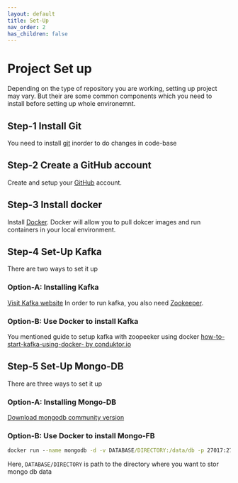 ```yaml
---
layout: default
title: Set-Up
nav_order: 2
has_children: false
---
```

# Project Set up

Depending on the type of repository you are working, setting up project may vary. But their are some common components which you need to install before setting up whole environemnt.

## Step-1 Install Git

You need to install [git](https://git-scm.com/) inorder to do changes in code-base

## Step-2 Create a GitHub account

Create and setup your [GitHub](https://github.com/) account.

## Step-3 Install docker

Install [Docker](https://www.docker.com/). Docker will allow you to pull dokcer images and run containers in your local environment.

## Step-4 Set-Up Kafka

There are two ways to set it up

### Option-A: Installing Kafka

[Visit Kafka website](https://kafka.apache.org/downloads)
In order to run kafka, you also need [Zookeeper](https://zookeeper.apache.org/).

### Option-B: Use Docker to install Kafka

You mentioned guide to setup kafka with zoopeeker using docker
[how-to-start-kafka-using-docker- by conduktor.io](https://www.conduktor.io/kafka/how-to-start-kafka-using-docker/)

## Step-5 Set-Up Mongo-DB

There are three ways to set it up

### Option-A: Installing Mongo-DB

[Download mongodb community version](https://www.mongodb.com/download-center/community/releases)

### Option-B: Use Docker to install Mongo-FB

```cmd
docker run --name mongodb -d -v DATABASE/DIRECTORY:/data/db -p 27017:27017 mongo
```

Here, `DATABASE/DIRECTORY` is path to the directory where you want to stor mongo db data
